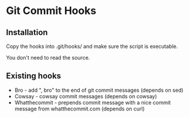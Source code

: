 # Git Commit Hooks

## Installation

Copy the hooks into .git/hooks/ and make sure the script is executable.

You don't need to read the source.


## Existing hooks

* Bro - add ", bro" to the end of git commit messages (depends on sed)
* Cowsay - cowsay commit messages (depends on cowsay)
* Whatthecommit - prepends commit message with a nice commit message from
  whatthecommit.com (depends on curl)
